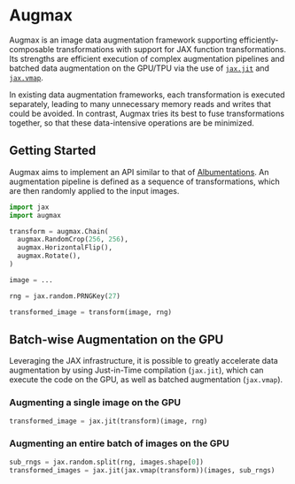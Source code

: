 # Augmax

Augmax is an image data augmentation framework supporting efficiently-composable transformations
with support for JAX function transformations.
Its strengths are efficient execution of complex augmentation pipelines and batched data augmentation on the GPU/TPU via the use of [`jax.jit`](jax:jax-jit) and [`jax.vmap`](jax:jax-vmap).

In existing data augmentation frameworks,
each transformation is executed separately,
leading to many unnecessary memory reads and writes that could be avoided.
In contrast, Augmax tries its best to fuse transformations together,
so that these data-intensive operations are be minimized.

## Getting Started

Augmax aims to implement an API similar to that of [Albumentations](https://albumentations.ai).
An augmentation pipeline is defined as a sequence of transformations,
which are then randomly applied to the input images.

```python
import jax
import augmax

transform = augmax.Chain(
  augmax.RandomCrop(256, 256),
  augmax.HorizontalFlip(),
  augmax.Rotate(),
)

image = ...

rng = jax.random.PRNGKey(27)

transformed_image = transform(image, rng)
```

## Batch-wise Augmentation on the GPU

Leveraging the JAX infrastructure,
it is possible to greatly accelerate data augmentation by using Just-in-Time compilation (`jax.jit`),
which can execute the code on the GPU, as well as batched augmentation (`jax.vmap`).

### Augmenting a single image on the GPU
```python
transformed_image = jax.jit(transform)(image, rng)
```

### Augmenting an entire batch of images on the GPU
```python
sub_rngs = jax.random.split(rng, images.shape[0])
transformed_images = jax.jit(jax.vmap(transform))(images, sub_rngs)
```

